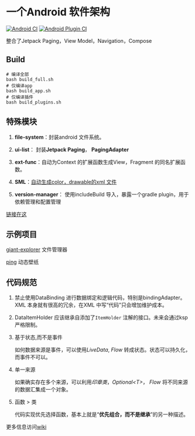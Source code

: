 # 一个Android 软件架构

[![Android CI](https://github.com/storytellerF/common-ui-list-structure/actions/workflows/android.yml/badge.svg)](https://github.com/storytellerF/common-ui-list-structure/actions/workflows/android.yml)
[![Android Plugin CI](https://github.com/storytellerF/common-ui-list-structure/actions/workflows/android-plugins.yml/badge.svg)](https://github.com/storytellerF/common-ui-list-structure/actions/workflows/android-plugins.yml)

整合了Jetpack Paging，View Model，Navigation，Compose

## Build

```shell
# 编译全部
bash build_full.sh
# 仅编译app
bash build_app.sh
# 仅编译插件
bash build_plugins.sh
```

## 特殊模块

1. **file-system**：封装android 文件系统。

2. **ui-list**： 封装**Jetpack Paging**， **PagingAdapter**

3. **ext-func**：自动为Context 的扩展函数生成View，Fragment 的同名扩展函数。

4. **SML**：[自动生成color，drawable的xml 文件](SML)

5. **version-manager**： 使用includeBuild 导入，暴露一个gradle plugin，用于依赖管理和配置管理

[链接在这](https://github.com/storytellerF/common-ui-list)

## 示例项目

[giant-explorer](examples/GiantExplorer) 文件管理器

[ping](examples/Ping) 动态壁纸

## 代码规范

1. 禁止使用DataBinding 进行数据绑定和逻辑代码，特别是bindingAdapter。XML 本身就有很高的冗余，在XML 中写“代码”只会增加维护成本。
2. DataItemHolder 应该继承自添加了`ItemHolder` 注解的接口。未来会通过ksp 严格限制。
3. 基于状态,而不是事件

    如何数据来源是事件，可以使用*LiveData*, *Flow* 转成状态。状态可以持久化，而事件不可以。

4. 单一来源

    如果确实存在多个来源，可以利用*印章类*，*Optional&lt;T>*， *Flow* 将不同来源的数据汇集成一个对象。

5. 函数 > 类

    代码实现优先选择函数，基本上就是“**优先组合，而不是继承**”的另一种描述。

更多信息访问[wiki](https://github.com/storytellerF/common-ui-list-structure/wiki)
